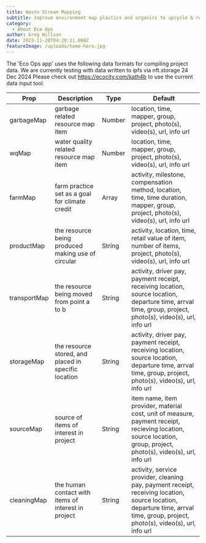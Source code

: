 ```yaml
---
title: Waste Stream Mapping
subtitle: Improve environment map plastics and organics to upcycle & restore land
category:
  - About Eco Ops
author: Greg Willson
date: 2023-11-20T04:20:11.800Z
featureImage: /uploads/home-hero.jpg
---
```

The 'Eco Ops app' uses the following data formats for compiling project data.  We are currently testing with data written to ipfs via nft.storage  24 Dec 2024
Please check out https://ecocity.com/kath4b to use the current data input tool.

| Prop     | Description                                          | Type   | Default           |
| -------- | ---------------------------------------------------- | ------ | ----------------- |
| garbageMap   | garbage related resource map item              | Number | location, time, mapper, group, project, photo(s), video(s), url, info url |
| wqMap   | water quality related resource map item                 | Number | location, time, mapper, group, project, photo(s), video(s), url, info url |
| farmMap | farm practice set as a goal for climate credit  | Array  | activity, milestone, compensation method, location, time, time duration, mapper, group, project, photo(s), video(s), url, info url |
| productMap | the resource being produced making use of circular           | String | activity, location, time, retail value of item, number of items, project, photo(s), video(s), url, info url |
| transportMap | the resource being moved from point a to b           | String | activity, driver pay, payment receipt, receiving location, source location, departure time, arrval time, group, project, photo(s), video(s), url, info url |
| storageMap | the resource stored, and placed in specific location           | String | activity, driver pay, payment receipt, receiving location, source location, departure time, arrval time, group, project, photo(s), video(s), url, info url |
| sourceMap | source of items of interest in project | String | item name, item provider, material cost, unit of measure, payment receipt, recieving location, source location, group, project, photo(s), video(s), url, info url |
| cleaningMap | the human contact with items of interest in project | String | activity, service provider, cleaning pay, payment receipt, receiving location, source location, departure time, arrval time, group, project, photo(s), video(s), url, info url |



```
